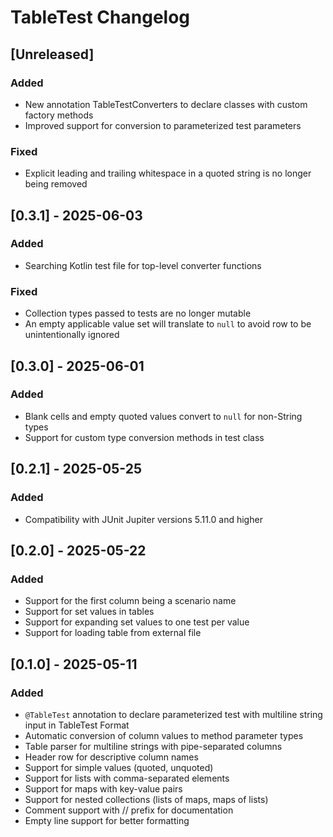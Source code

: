 # TableTest Changelog

## [Unreleased]
### Added
- New annotation TableTestConverters to declare classes with custom factory methods
- Improved support for conversion to parameterized test parameters
### Fixed
- Explicit leading and trailing whitespace in a quoted string is no longer being removed

## [0.3.1] - 2025-06-03
### Added
- Searching Kotlin test file for top-level converter functions
### Fixed
- Collection types passed to tests are no longer mutable
- An empty applicable value set will translate to `null` to avoid row to be unintentionally ignored

## [0.3.0] - 2025-06-01
### Added
- Blank cells and empty quoted values convert to `null` for non-String types
- Support for custom type conversion methods in test class

## [0.2.1] - 2025-05-25
### Added
- Compatibility with JUnit Jupiter versions 5.11.0 and higher

## [0.2.0] - 2025-05-22
### Added
- Support for the first column being a scenario name
- Support for set values in tables
- Support for expanding set values to one test per value
- Support for loading table from external file

## [0.1.0] - 2025-05-11
### Added
- `@TableTest` annotation to declare parameterized test with multiline string input in TableTest Format
- Automatic conversion of column values to method parameter types
- Table parser for multiline strings with pipe-separated columns
- Header row for descriptive column names
- Support for simple values (quoted, unquoted)
- Support for lists with comma-separated elements
- Support for maps with key-value pairs
- Support for nested collections (lists of maps, maps of lists)
- Comment support with // prefix for documentation
- Empty line support for better formatting
